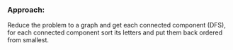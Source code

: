 ### Approach:
Reduce the problem to a graph and get each connected component (DFS), for each connected component sort its letters and put them back ordered from smallest.